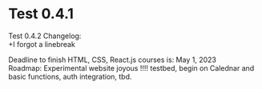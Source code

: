 # Test 0.4.1
 Test 0.4.2 Changelog:<br>
  +I forgot a linebreak<br>

Deadline to finish HTML, CSS, React.js courses is: May 1, 2023<br>
Roadmap: Experimental website joyous !!!! testbed, begin on Calednar and basic functions, auth integration, tbd.<br>
